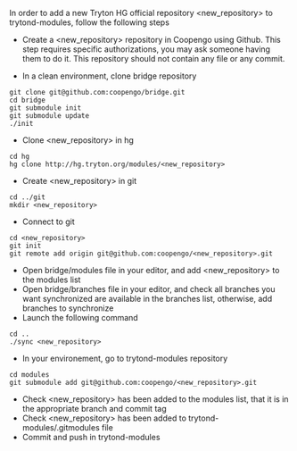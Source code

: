 In order to add a new Tryton HG official repository <new_repository> to trytond-modules, follow the following steps

- Create a <new_repository> repository in Coopengo using Github. This step requires specific authorizations, you may ask someone having them to do it. This repository should not contain any file or any commit.

- In a clean environment, clone bridge repository
```
git clone git@github.com:coopengo/bridge.git
cd bridge
git submodule init
git submodule update
./init
```
- Clone <new_repository> in hg
```
cd hg
hg clone http://hg.tryton.org/modules/<new_repository>
```
- Create <new_repository> in git
```
cd ../git
mkdir <new_repository>
```
- Connect to git
```
cd <new_repository>
git init
git remote add origin git@github.com:coopengo/<new_repository>.git
```
- Open bridge/modules file in your editor, and add <new_repository> to the modules list
- Open bridge/branches file in your editor, and check all branches you want synchronized are available in the branches list, otherwise, add branches to synchronize
- Launch the following command
```
cd ..
./sync <new_repository>
```
- In your environement, go to trytond-modules repository
```
cd modules
git submodule add git@github.com:coopengo/<new_repository>.git
```
- Check <new_repository> has been added to the modules list, that it is in the appropriate branch and commit tag
- Check <new_repository> has been added to trytond-modules/.gitmodules file
- Commit and push in trytond-modules
